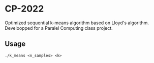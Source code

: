 # CP-2022
Optimized sequential k-means algorithm based on Lloyd's algorithm. Develoopped for a Paralel Computing class project. 

## Usage
`./k_means <n_samples> <k>`
